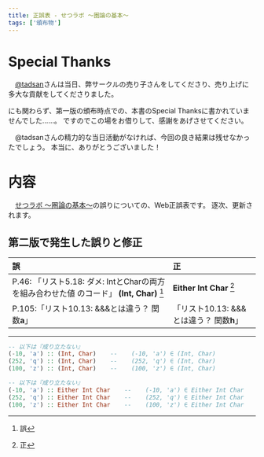 ```yaml
---
title: 正誤表 - せつラボ 〜圏論の基本〜
tags: ['頒布物']
---
```

# Special Thanks

　[\@tadsan](https://twitter.com/tadsan)さんは当日、弊サークルの売り子さんをしてくださり、売り上げに多大な貢献をしてくださりました。

にも関わらず、第一版の頒布時点での、本書のSpecial Thanksに書かれていませんでした……。
ですのでこの場をお借りして、感謝をあげさせてください。

　@tadsanさんの精力的な当日活動がなければ、今回の良き結果は残せなかったでしょう。
本当に、ありがとうございました！

# 内容

　[せつラボ 〜圏論の基本〜](https://aiya000.booth.pm/items/1298622)の誤りについての、Web正誤表です。
逐次、更新されます。

## 第二版で発生した誤りと修正

| 誤 | 正 |
|:-|:-|
| P.46: 「リスト5.18: ダメ: IntとCharの両⽅を組み合わせた値 のコード」 **(Int, Char)** [^left-either-does-not-include] | **Either Int Char** [^right-either-does-not-include] |
| P.105:「リスト10.13: &&&とは違う？ 関数**a**」 | 「リスト10.13: &&&とは違う？ 関数**h**」 |

- - - - -

[^left-either-does-not-include]: 誤  
```haskell
-- 以下は『成り立たない』
(-10, 'a') :: (Int, Char)    --    (-10, 'a') ∈ (Int, Char)
(252, 'q') :: (Int, Char)    --    (252, 'q') ∈ (Int, Char)
(100, 'z') :: (Int, Char)    --    (100, 'z') ∈ (Int, Char)
```

[^right-either-does-not-include]: 正  
```haskell
-- 以下は『成り立たない』
(-10, 'a') :: Either Int Char    --    (-10, 'a') ∈ Either Int Char
(252, 'q') :: Either Int Char    --    (252, 'q') ∈ Either Int Char
(100, 'z') :: Either Int Char    --    (100, 'z') ∈ Either Int Char
```
